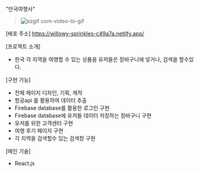


  "만국여행사"
  
> ![ezgif com-video-to-gif](https://user-images.githubusercontent.com/115339701/232424177-7bec7542-148f-41c4-8672-5f3f0be27e05.gif)


 [배포 주소]
  https://willowy-sprinkles-c49a7a.netlify.app/

 [프로젝트 소개]
  - 한국 각 지역을 여행할 수 있는 상품을 유저들은 장바구니에 넣거나, 검색을 할수있다.
  
 [구현 기능]
  - 전체 페이지 디자인, 기획, 제작 
  - 항공api 를 활용하여 데이터 추출
  - Firebase database를 활용한 로그인 구현
  - Firebase database에 유저들 데이터 저장하는 장바구니 구현
  - 유저를 위한 고객센터 구현
  - 여행 후기 페이지 구현
  - 각 지역을 검색할수 있는 검색창 구현

 [메인 기술]
  - React.js

  

